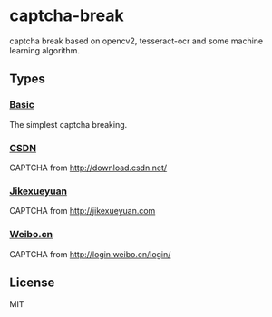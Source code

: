 # captcha-break
captcha break based on opencv2, tesseract-ocr and some machine learning algorithm.

## Types
### [Basic](./basic)
The simplest captcha breaking.
### [CSDN](./csdn)
CAPTCHA from http://download.csdn.net/
### [Jikexueyuan](./jikexueyuan)
CAPTCHA from http://jikexueyuan.com
### [Weibo.cn](./weibo.cn)
CAPTCHA from http://login.weibo.cn/login/
## License
MIT
